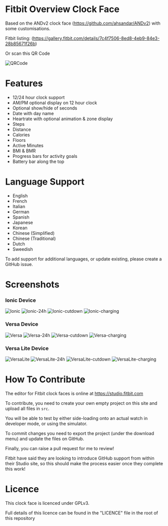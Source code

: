 # Fitbit Overview Clock Face

Based on the ANDv2 clock face (https://github.com/ahsandar/ANDv2) with some customisations.

Fitbit listing: (https://gallery.fitbit.com/details/7c4f7506-8ed8-4eb9-84e3-28b85671f26b)

Or scan this QR Code

![QRCode](https://github.com/BlythMeister/Fitbit-Overview-Face/blob/master/screenshots/QR.png?raw=true)

# Features

* 12/24 hour clock support
* AM/PM optional display on 12 hour clock
* Optional show/hide of seconds
* Date with day name
* Heartrate with optional animation & zone display
* Steps
* Distance
* Calories
* Floors
* Active Minutes
* BMI & BMR
* Progress bars for activity goals
* Battery bar along the top

# Language Support

* English
* French
* Italian
* German
* Spanish
* Japanese
* Korean
* Chinese (Simplified)
* Chinese (Traditional)
* Dutch
* Sweedish

To add support for additional languages, or update existing, please create a GitHub issue.

# Screenshots

### Ionic Device

![Ionic](https://github.com/BlythMeister/Fitbit-Overview-Face/blob/master/screenshots/Ionic/1.base.png?raw=true)
![Ionic-24h](https://github.com/BlythMeister/Fitbit-Overview-Face/blob/master/screenshots/Ionic/2.24h.png?raw=true)
![Ionic-cutdown](https://github.com/BlythMeister/Fitbit-Overview-Face/blob/master/screenshots/Ionic/3.cutdown.png?raw=true)
![Ionic-charging](https://github.com/BlythMeister/Fitbit-Overview-Face/blob/master/screenshots/Ionic/4.charging.png?raw=true)

### Versa Device

![Versa](https://github.com/BlythMeister/Fitbit-Overview-Face/blob/master/screenshots/Versa/1.base.png?raw=true)
![Versa-24h](https://github.com/BlythMeister/Fitbit-Overview-Face/blob/master/screenshots/Versa/2.24h.png?raw=true)
![Versa-cutdown](https://github.com/BlythMeister/Fitbit-Overview-Face/blob/master/screenshots/Versa/3.cutdown.png?raw=true)
![Versa-charging](https://github.com/BlythMeister/Fitbit-Overview-Face/blob/master/screenshots/Versa/4.charging.png?raw=true)

### Versa Lite Device

![VersaLite](https://github.com/BlythMeister/Fitbit-Overview-Face/blob/master/screenshots/VersaLite/1.base.png?raw=true)
![VersaLite-24h](https://github.com/BlythMeister/Fitbit-Overview-Face/blob/master/screenshots/VersaLite/2.24h.png?raw=true)
![VersaLite-cutdown](https://github.com/BlythMeister/Fitbit-Overview-Face/blob/master/screenshots/VersaLite/3.cutdown.png?raw=true)
![VersaLite-charging](https://github.com/BlythMeister/Fitbit-Overview-Face/blob/master/screenshots/VersaLite/4.charging.png?raw=true)

# How To Contribute

The editor for Fitbit clock faces is online at https://studio.fitbit.com

To contribute, you need to create your own empty project on this site and upload all files in `src`.

You will be able to test by either side-loading onto an actual watch in developer mode, or using the simulator.

To commit changes you need to export the project (under the download menu) and update the files on GitHub.

Finally, you can raise a pull request for me to review!

Fitbit have said they are looking to introduce GitHub support from within their Studio site, so this should make the process easier once they complete this work!

# Licence

This clock face is licenced under GPLv3.

Full details of this licence can be found in the "LICENCE" file in the root of this repository
